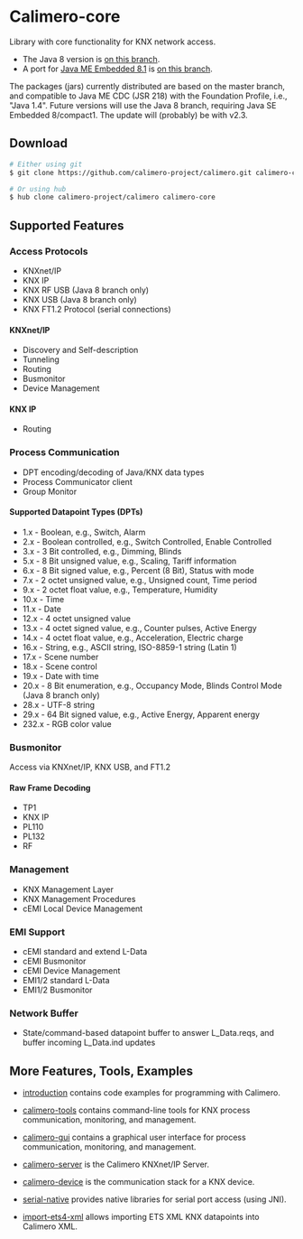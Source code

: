 Calimero-core
=============

Library with core functionality for KNX network access.

* The Java 8 version is [on this branch](https://github.com/calimero-project/calimero/tree/feat/jse-embd8-c1).
* A port for [Java ME Embedded 8.1](http://www.oracle.com/technetwork/java/embedded/javame/embed-me/overview/index.html) is [on this branch](https://github.com/calimero-project/calimero/tree/jme-embd).

The packages (jars) currently distributed are based on the master branch, and compatible to Java ME CDC (JSR 218) with the Foundation Profile, i.e., "Java 1.4".
Future versions will use the Java 8 branch, requiring Java SE Embedded 8/compact1. The update will (probably) be with v2.3.


Download
--------

~~~ sh
# Either using git
$ git clone https://github.com/calimero-project/calimero.git calimero-core

# Or using hub
$ hub clone calimero-project/calimero calimero-core
~~~

Supported Features
--------

### Access Protocols
* KNXnet/IP
* KNX IP
* KNX RF USB (Java 8 branch only)
* KNX USB (Java 8 branch only)
* KNX FT1.2 Protocol (serial connections)

#### KNXnet/IP
* Discovery and Self-description
* Tunneling
* Routing
* Busmonitor
* Device Management

#### KNX IP
* Routing

### Process Communication
* DPT encoding/decoding of Java/KNX data types
* Process Communicator client
* Group Monitor

#### Supported Datapoint Types (DPTs)
* 1.x - Boolean, e.g., Switch, Alarm
* 2.x - Boolean controlled, e.g., Switch Controlled, Enable Controlled
* 3.x - 3 Bit controlled, e.g., Dimming, Blinds
* 5.x - 8 Bit unsigned value, e.g., Scaling, Tariff information
* 6.x - 8 Bit signed value, e.g., Percent (8 Bit), Status with mode
* 7.x - 2 octet unsigned value, e.g., Unsigned count, Time period
* 9.x - 2 octet float value, e.g., Temperature, Humidity
* 10.x - Time
* 11.x - Date
* 12.x - 4 octet unsigned value
* 13.x - 4 octet signed value, e.g., Counter pulses, Active Energy
* 14.x - 4 octet float value, e.g., Acceleration, Electric charge
* 16.x - String, e.g., ASCII string, ISO-8859-1 string (Latin 1)
* 17.x - Scene number
* 18.x - Scene control
* 19.x - Date with time
* 20.x - 8 Bit enumeration, e.g., Occupancy Mode, Blinds Control Mode (Java 8 branch only)
* 28.x - UTF-8 string
* 29.x - 64 Bit signed value, e.g., Active Energy, Apparent energy
* 232.x - RGB color value

### Busmonitor
Access via KNXnet/IP, KNX USB, and FT1.2

#### Raw Frame Decoding
* TP1
* KNX IP
* PL110
* PL132
* RF

### Management
* KNX Management Layer
* KNX Management Procedures
* cEMI Local Device Management

### EMI Support
* cEMI standard and extend L-Data
* cEMI Busmonitor 
* cEMI Device Management
* EMI1/2 standard L-Data 
* EMI1/2 Busmonitor

### Network Buffer
* State/command-based datapoint buffer to answer L_Data.reqs, and buffer incoming L_Data.ind updates


More Features, Tools, Examples
------------------------------

* [introduction](https://github.com/calimero-project/introduction) contains code examples for programming with Calimero.

* [calimero-tools](https://github.com/calimero-project/calimero-tools) contains command-line tools for KNX process communication, monitoring, and management.

* [calimero-gui](https://github.com/calimero-project/calimero-gui) contains a graphical user interface for process communication, monitoring, and management.

* [calimero-server](https://github.com/calimero-project/calimero-server) is the Calimero KNXnet/IP Server.

* [calimero-device](https://github.com/calimero-project/calimero-device) is the communication stack for a KNX device.

* [serial-native](https://github.com/calimero-project/serial-native) provides native libraries for serial port access (using JNI).

* [import-ets4-xml](https://github.com/calimero-project/import-ets4-xml) allows importing ETS XML KNX datapoints into Calimero XML.
